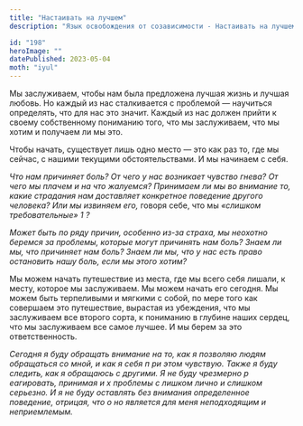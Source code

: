 ```yaml
---
title: "Настаивать на лучшем"
description: "Язык освобождения от созависимости - Настаивать на лучшем"

id: "198"
heroImage: ""
datePublished: 2023-05-04
moth: "iyul"
---
```


Мы заслуживаем, чтобы нам была предложена лучшая жизнь и лучшая любовь. Но
каждый из нас сталкивается с проблемой — научиться определять, что для нас это
значит. Каждый из нас должен прийти к своему собственному пониманию того, что
мы заслуживаем, что мы хотим и получаем ли мы это.

Чтобы начать, существует лишь одно место — это как раз то, где мы сейчас, с
нашими текущими обстоятельствами. И мы начинаем с себя.

_Что нам причиняет боль? От чего у нас возникает чувство гнева? От чего мы
плачем и на что жалуемся? Принимаем ли_ _мы во внимание то, какие страдания
нам доставляет конкретное поведение другого человека? Или мы извиняем его,_
говоря себе, что мы _«слишком_ _требовательные»_ _1_ _?_

_Может быть по ряду причин, особенно из-за страха, мы неохотно беремся за
проблемы, которые могут причинять нам_ _боль? Знаем ли мы, что причиняет нам
боль? Знаем ли мы, что у нас есть право остановить нашу боль, если мы этого_
_хотим?_

Мы можем начать путешествие из места, где мы всего себя лишали, к месту,
которое мы заслуживаем. Мы можем начать его сегодня. Мы можем быть терпеливыми
и мягкими с собой, по мере того как совершаем это путешествие, вырастая из
убеждения, что мы заслуживаем все второго сорта, к пониманию в глубине наших
сердец, что мы заслуживаем все самое лучшее. И мы берем за это
ответственность.

_Сегодня_ _я_ _буду_ _обращать_ _внимание_ _на_ _то,_ _как_ _я_ _позволяю_
_людям_ _обращаться_ _со_ _мной,_ _и_ _как_ _я_ _себя_ _п_ _ри_ _этом_
_чувствую._ _Также_ _я_ _буду_ _следить,_ _как_ _я_ _обращаюсь_ _с_ _другими._
_Я_ _не_ _буду_ _чрезмерно_ _р_ _еагировать,_ _принимая_ _и_ _х_ _проблемы_
_с_ _лишком_ _лично_ _и_ _слишком_ _серьезно._ _И_ _я_ _не_ _буду_ _оставлять_
_без_ _внимания_ _определенное_ _поведение,_ _отрицая,_ _что_ _о_ _но_
_является_ _для_ _меня_ _неподходящим_ _и_ _неприемлемым._
